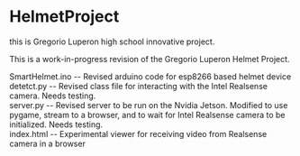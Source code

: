 # HelmetProject
this is Gregorio Luperon high school innovative project.


This is a work-in-progress revision of the Gregorio Luperon Helmet Project.

SmartHelmet.ino -- Revised arduino code for esp8266 based helmet device<br>
detetct.py -- Revised class file for interacting with the Intel Realsense camera. Needs testing.<br>
server.py -- Revised server to be run on the Nvidia Jetson. Modified to use pygame, stream to a browser, and to wait for Intel Realsense camera to be initialized. Needs testing.<br>
index.html -- Experimental viewer for receiving video from Realsense camera in a browser<br>

